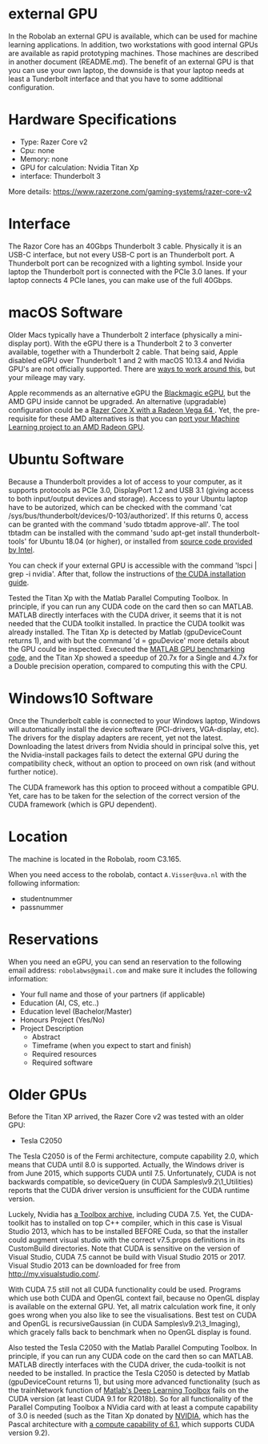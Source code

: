 # external GPU

In the Robolab an external GPU is available, which can be used for machine learning applications. In addition, two workstations with good internal GPUs are available as rapid prototyping machines. Those machines are described in another document (README.md). The benefit of an external GPU is that you can use your own laptop, the downside is that your laptop needs at least a Tunderbolt interface and that you have to some additional configuration.

# Hardware Specifications

* Type: Razer Core v2
* Cpu: none
* Memory: none 
* GPU for calculation: Nvidia Titan Xp
* interface: Thunderbolt 3

More details:
https://www.razerzone.com/gaming-systems/razer-core-v2

# Interface

The Razor Core has an 40Gbps Thunderbolt 3 cable. Physically it is an USB-C interface, but not every USB-C port is an Thunderbolt port.
A Thunderbolt port can be recognized with a lighting symbol. Inside your laptop the Thunderbolt port is connected with the  PCIe 3.0 lanes. If your laptop connects 4 PCIe lanes, you can make use of the full 40Gbps.

# macOS Software

Older Macs typically have a Thunderbolt 2 interface (physically a mini-display port). With the eGPU there is a Thunderbolt 2 to 3 converter available, together with a Thunderbolt 2 cable. That being said, Apple disabled eGPU over Thunderbolt 1 and 2 with macOS 10.13.4 and Nvidia GPU's are not officially supported. There are [ways to work around this](https://github.com/mayankk2308/purge-wrangler), but your mileage may vary.

Apple recommends as an alternative eGPU the [Blackmagic eGPU](https://support.apple.com/en-us/HT208544), but the AMD GPU inside cannot be upgraded. An alternative (upgradable) configuration could be a [Razer Core X with a Radeon Vega 64 ](https://9to5mac.com/2018/08/02/2018-macbook-pro-amd-vega-64-egpu-video/). Yet, the pre-requisite for these AMD alternatives  is that you can [port your Machine Learning project to an AMD Radeon GPU](https://instinct.radeon.com/en/6-deep-learning-projects-amd-radeon-instinct/).

# Ubuntu Software

Because a Thunderbolt provides a lot of access to your computer, as it supports protocols as PCIe 3.0, DisplayPort 1.2 and USB 3.1 (giving access to both input/output devices and storage). Access to your Ubuntu laptop have to be autorized, which can be checked with the command 'cat /sys/bus/thunderbolt/devices/0-103/authorized'. If this returns 0, access can be granted with the command 'sudo tbtadm approve-all'. The tool tbtadm can be installed with the command 'sudo apt-get install thunderbolt-tools' for Ubuntu 18.04 (or higher), or installed from [source code provided by Intel](https://github.com/intel/thunderbolt-software-user-space).

You can check if your external GPU is accessible with the command 'lspci | grep -i nvidia'. After that, follow the instructions of [the CUDA installation guide](https://docs.nvidia.com/cuda/cuda-installation-guide-linux/index.html#abstract).

Tested the Titan Xp with the Matlab Parallel Computing Toolbox. In principle, if you can run any CUDA code on the card then so can MATLAB. MATLAB directly interfaces with the CUDA driver, it seems that it is not needed that the CUDA toolkit installed. In practice the CUDA toolkit was already installed. The Titan Xp is detected by Matlab (gpuDeviceCount returns 1), and with but the command 'd = gpuDevice' more details about the GPU could be inspected. Executed the [MATLAB GPU benchmarking code](https://nl.mathworks.com/help/distcomp/examples/benchmarking-a-b-on-the-gpu.html), and the Titan Xp showed a speedup of 20.7x for a Single and 4.7x for a Double precision operation, compared to computing this with the CPU.

# Windows10 Software

Once the Thunderbolt cable is connected to your Windows laptop, Windows will automatically install the device software (PCI-drivers, VGA-display, etc). The drivers for the display adapters are recent, yet not the latest. Downloading the latest drivers from Nvidia should in principal solve this, yet the Nvidia-install packages fails to detect the external GPU during the compatibility check, without an option to proceed on own risk (and without further notice).

The CUDA framework has this option to proceed without a compatible GPU. Yet, care has to be taken for the selection of the correct version of the CUDA framework (which is GPU dependent).

# Location
The machine is located in the Robolab, room C3.165.

When you need access to the robolab, contact `A.Visser@uva.nl` with the following information:

* studentnummer
* passnummer

# Reservations

When you need an eGPU, you can send an reservation to the following email address: `robolabws@gmail.com` and make sure it includes the following information:
* Your full name and those of your partners (if applicable)
* Education (AI, CS, etc..)
* Education level (Bachelor/Master)
* Honours Project (Yes/No)
* Project Description 
  * Abstract
  * Timeframe (when you expect to start and finish)
  * Required resources
  * Required software
  
 # Older GPUs
 
 Before the Titan XP arrived, the Razer Core v2 was tested with an older GPU:
  
  * Tesla C2050

The Tesla C2050 is of the Fermi architecture, compute capability 2.0, which means that CUDA until 8.0 is supported. 
Actually, the Windows driver is from June 2015, which supports CUDA until 7.5. Unfortunately, CUDA is not backwards compatible, so deviceQuery (in CUDA Samples\v9.2\1_Utilities) reports that the CUDA driver version is unsufficient for the CUDA runtime version. 

Luckely, Nvidia has [a Toolbox archive](https://developer.nvidia.com/cuda-toolkit-archive), including CUDA 7.5. Yet, the CUDA-toolkit has to installed on top C++ compiler, which in this case is Visual Studio 2013, which has to be installed BEFORE Cuda, so that the installer could augment visual studio with the correct v7.5.props definitions in its CustomBuild directories. Note that CUDA is sensitive on the version of Visual Studio, CUDA 7.5 cannot be build with Visual Studio 2015 or 2017. Visual Studio 2013 can be downloaded for free from http://my.visualstudio.com/.

With CUDA 7.5 still not all CUDA functionality could be used. Programs which use both CUDA and OpenGL context fail, because no OpenGL display is available on the external GPU. Yet, all matrix calculation work fine, it only goes wrong when you also like to see the visualisations. Best test on CUDA and OpenGL is recursiveGaussian (in CUDA Samples\v9.2\3_Imaging), which gracely falls back to benchmark when no OpenGL display is found.

Also tested the Tesla C2050 with the Matlab Parallel Computing Toolbox. In principle, if you can run any CUDA code on the card then so can MATLAB. MATLAB directly interfaces with the CUDA driver, the cuda-toolkit is not needed to be installed. In practice the Tesla C2050 is detected by Matlab (gpuDeviceCount returns 1), but using more advanced functionality (such as the  trainNetwork function of [Matlab's Deep Learning Toolbox](https://nl.mathworks.com/help/nnet/ug/deep-learning-with-big-data-on-gpus-and-in-parallel.html) fails on the CUDA version (at least CUDA 9.1 for R2018b). So for all functionality of the Parallel Computing Toolbox a NVidia card with at least a compute capability of 3.0 is needed (such as the Titan Xp donated by [NVIDIA](https://developer.nvidia.com/academic_gpu_seeding), which has the Pascal architecture with [a compute capability of 6.1](https://en.wikipedia.org/wiki/CUDA), which supports CUDA version 9.2). 
